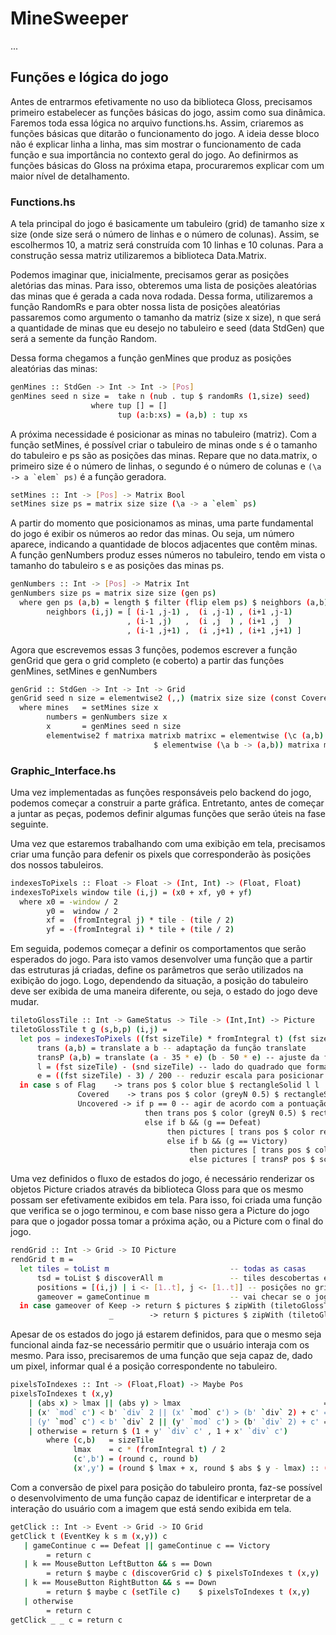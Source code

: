 # MineSweeper


...


## Funções e lógica do jogo


Antes de entrarmos efetivamente no uso da biblioteca Gloss, precisamos primeiro estabelecer as funções básicas do jogo, assim como sua dinâmica. Faremos toda essa lógica no arquivo functions.hs. Assim, criaremos as funções básicas que ditarão o funcionamento do jogo. A ideia desse bloco não é explicar linha a linha, mas sim mostrar o funcionamento de cada função e sua importância no contexto geral do jogo. Ao definirmos as funções básicas do Gloss na próxima etapa, procuraremos explicar com um maior nível de detalhamento.


### Functions.hs


A tela principal do jogo é basicamente um tabuleiro (grid) de tamanho size x size (onde size será o número de linhas e o número de colunas). Assim, se escolhermos 10, a matriz será construída com 10 linhas e 10 colunas. Para a construção sessa matriz utilizaremos a biblioteca Data.Matrix.

Podemos imaginar que, inicialmente, precisamos gerar as posições aletórias das minas. Para isso, obteremos uma lista de posições aleatórias das minas que é gerada a cada nova rodada. Dessa forma, utilizaremos a função RandomRs e para obter nossa lista de posições aleatórias passaremos como argumento o tamanho da matriz (size x size), n que será a quantidade de minas que eu desejo no tabuleiro e seed (data StdGen) que será a semente da função Random.

Dessa forma chegamos a função genMines que produz as posições aleatórias das minas:

```sh
genMines :: StdGen -> Int -> Int -> [Pos]
genMines seed n size =  take n (nub . tup $ randomRs (1,size) seed)
                  where tup [] = []
                        tup (a:b:xs) = (a,b) : tup xs
```

A próxima necessidade é posicionar as minas no tabuleiro (matriz). Com a função setMines, é possível criar o tabuleiro de minas onde s é o tamanho do tabuleiro e ps são as posições das minas. Repare que no data.matrix, o primeiro size é o número de linhas, o segundo é o número de colunas e ``(\a -> a `elem` ps)`` é a função geradora.

```sh
setMines :: Int -> [Pos] -> Matrix Bool
setMines size ps = matrix size size (\a -> a `elem` ps)
```

A partir do momento que posicionamos as minas, uma parte fundamental do jogo é exibir os números ao redor das minas. Ou seja, um número aparece, indicando a quantidade de blocos adjacentes que contêm minas. A função genNumbers produz esses números no tabuleiro, tendo em vista o tamanho do tabuleiro s e as posições das minas ps.

```sh
genNumbers :: Int -> [Pos] -> Matrix Int
genNumbers size ps = matrix size size (gen ps)
  where gen ps (a,b) = length $ filter (flip elem ps) $ neighbors (a,b)
        neighbors (i,j) = [ (i-1 ,j-1) ,  (i ,j-1) , (i+1 ,j-1)
                          , (i-1 ,j)   ,  (i ,j  ) , (i+1 ,j  )
                          , (i-1 ,j+1) ,  (i ,j+1) , (i+1 ,j+1) ]
```

Agora que escrevemos essas 3 funções, podemos escrever a função genGrid que gera o grid completo (e coberto) a partir das funções genMines, setMines e genNumbers

```sh
genGrid :: StdGen -> Int -> Int -> Grid
genGrid seed n size = elementwise2 (,,) (matrix size size (const Covered)) mines numbers
  where mines   = setMines size x
        numbers = genNumbers size x
        x       = genMines seed n size
        elementwise2 f matrixa matrixb matrixc = elementwise (\c (a,b) -> f a b c) matrixc
                                $ elementwise (\a b -> (a,b)) matrixa matrixb
```


### Graphic_Interface.hs


Uma vez implementadas as funções responsáveis pelo backend do jogo, podemos começar a construir a parte gráfica. Entretanto, antes de começar a juntar as peças, podemos definir algumas funções que serão úteis na fase seguinte.

Uma vez que estaremos trabalhando com uma exibição em tela, precisamos criar uma função para defenir os pixels que corresponderão às posições dos nossos tabuleiros.

```sh
indexesToPixels :: Float -> Float -> (Int, Int) -> (Float, Float)
indexesToPixels window tile (i,j) = (x0 + xf, y0 + yf)
  where x0 = -window / 2
        y0 =  window / 2
        xf =  (fromIntegral j) * tile - (tile / 2)
        yf = -(fromIntegral i) * tile + (tile / 2)
```

Em seguida, podemos começar a definir os comportamentos que serão esperados do jogo. Para isto vamos desenvolver uma função que a partir das estruturas já criadas, define os parâmetros que serão utilizados na exibição do jogo. Logo, dependendo da situação, a posição do tabuleiro deve ser exibida de uma maneira diferente, ou seja, o estado do jogo deve mudar.


```sh
tiletoGlossTile :: Int -> GameStatus -> Tile -> (Int,Int) -> Picture
tiletoGlossTile t g (s,b,p) (i,j) =
  let pos = indexesToPixels ((fst sizeTile) * fromIntegral t) (fst sizeTile) (i,j)
      trans (a,b) = translate a b -- adaptação da função translate
      transP (a,b) = translate (a - 35 * e) (b - 50 * e) -- ajuste da função traslate para posicionar texto de potuação (empirico)
      l = (fst sizeTile) - (snd sizeTile) -- lado do quadrado que forma uma casa
      e = ((fst sizeTile) - 3) / 200 -- reduzir escala para posicionar os textos de pontuação (empirico)
  in case s of Flag    -> trans pos $ color blue $ rectangleSolid l l
               Covered    -> trans pos $ color (greyN 0.5) $ rectangleSolid l l
               Uncovered -> if p == 0 -- agir de acordo com a pontuação da casa
                              then trans pos $ color (greyN 0.5) $ rectangleWire l l
                              else if b && (g == Defeat)
                                   then pictures [ trans pos $ color red $ rectangleSolid l l, transP pos $ scale e e $ color white $ text "X" ]
                                   else if b && (g == Victory)
                                        then pictures [ trans pos $ color violet $ rectangleSolid l l, transP pos $ scale e e $ color white $ text ":D" ]
                                        else pictures [ transP pos $ scale e e $ text (show p), trans pos $ color (greyN 0.5) $ rectangleWire l l ]
```

Uma vez definidos o fluxo de estados do jogo, é necessário renderizar os objetos Picture criados através da biblioteca Gloss para que os mesmo possam ser efetivamente exibidos em tela. Para isso, foi criada uma função que verifica se o jogo terminou, e com base nisso gera a Picture do jogo para que o jogador possa tomar a próxima ação, ou a Picture com o final do jogo.

```sh
rendGrid :: Int -> Grid -> IO Picture
rendGrid t m =
  let tiles = toList m                           -- todas as casas
      tsd = toList $ discoverAll m               -- tiles descobertas em caso de Defeat
      positions = [(i,j) | i <- [1..t], j <- [1..t]] -- posições no grid
      gameover = gameContinue m                  -- vai checar se o jogo continua
  in case gameover of Keep -> return $ pictures $ zipWith (tiletoGlossTile t gameover) tiles positions
                      _        -> return $ pictures $ zipWith (tiletoGlossTile t gameover) tsd positions
```


Apesar de os estados do jogo já estarem definidos, para que o mesmo seja funcional ainda faz-se necessário permitir que o usuário interaja com os mesmo. Para isso, precisaremos de uma função que seja capaz de, dado um pixel, informar qual é a posição correspondente no tabuleiro.

```sh
pixelsToIndexes :: Int -> (Float,Float) -> Maybe Pos
pixelsToIndexes t (x,y)
    | (abs x) > lmax || (abs y) > lmax                                = Nothing
    | (x' `mod` c') < b' `div` 2 || (x' `mod` c') > (b' `div` 2) + c' = Nothing
    | (y' `mod` c') < b' `div` 2 || (y' `mod` c') > (b' `div` 2) + c' = Nothing
    | otherwise = return $ (1 + y' `div` c' , 1 + x' `div` c')
        where (c,b)   = sizeTile
              lmax    = c * (fromIntegral t) / 2
              (c',b') = (round c, round b)
              (x',y') = (round $ lmax + x, round $ abs $ y - lmax) :: (Int, Int)
```


Com a conversão de pixel para posição do tabuleiro pronta, faz-se possível o desenvolvimento de uma função capaz de identificar e interpretar de a interação do usuário com a imagem que está sendo exibida em tela.

```sh
getClick :: Int -> Event -> Grid -> IO Grid
getClick t (EventKey k s m (x,y)) c
   | gameContinue c == Defeat || gameContinue c == Victory
        = return c
   | k == MouseButton LeftButton && s == Down
        = return $ maybe c (discoverGrid c) $ pixelsToIndexes t (x,y)
   | k == MouseButton RightButton && s == Down
        = return $ maybe c (setTile c)    $ pixelsToIndexes t (x,y)
   | otherwise
        = return c
getClick _ _ c = return c
```
